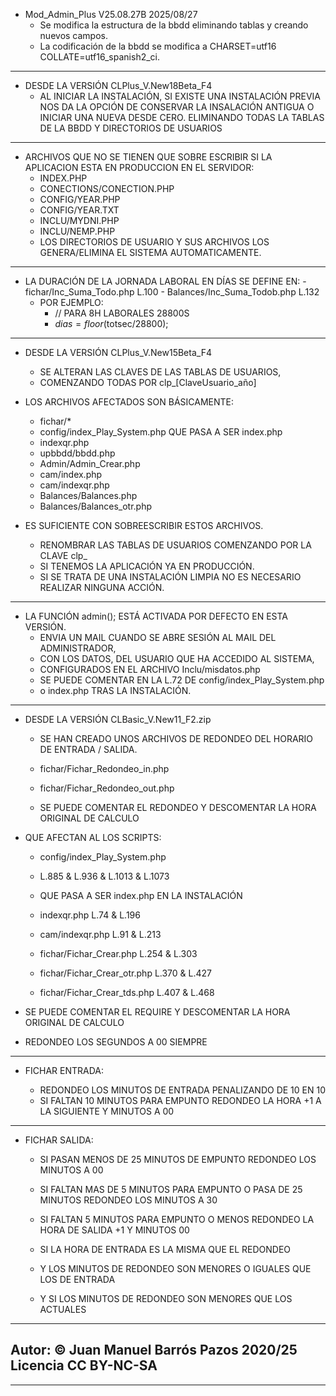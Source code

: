 - Mod_Admin_Plus V25.08.27B 2025/08/27
	- Se modifica la estructura de la bbdd eliminando tablas y creando nuevos campos.
	- La codificación de la bbdd se modifica a CHARSET=utf16 COLLATE=utf16_spanish2_ci.
----
- DESDE LA VERSIÓN CLPlus_V.New18Beta_F4
	- AL INICIAR LA INSTALACIÓN, SI EXISTE UNA INSTALACIÓN PREVIA NOS DA LA OPCIÓN DE CONSERVAR LA INSALACIÓN ANTIGUA O INICIAR UNA NUEVA DESDE CERO.
ELIMINANDO TODAS LA TABLAS DE LA BBDD Y DIRECTORIOS DE USUARIOS
----
- ARCHIVOS QUE NO SE TIENEN QUE SOBRE ESCRIBIR SI LA APLICACION ESTA EN PRODUCCION EN EL SERVIDOR:
	* INDEX.PHP
	* CONECTIONS/CONECTION.PHP
	* CONFIG/YEAR.PHP
	* CONFIG/YEAR.TXT
	* INCLU/MYDNI.PHP
	* INCLU/NEMP.PHP
	* LOS DIRECTORIOS DE USUARIO Y SUS ARCHIVOS LOS GENERA/ELIMINA EL SISTEMA AUTOMATICAMENTE.
----
- LA DURACIÓN DE LA JORNADA LABORAL EN DÍAS SE DEFINE EN:
		- fichar/Inc_Suma_Todo.php		L.100
		- Balances/Inc_Suma_Todob.php 	L.132
	- POR EJEMPLO:
		- // PARA 8H LABORALES 28800S
		- $dias = floor($totsec/28800);

----

- DESDE LA VERSIÓN CLPlus_V.New15Beta_F4
	- SE ALTERAN LAS CLAVES DE LAS TABLAS DE USUARIOS,
	- COMENZANDO TODAS POR clp_[ClaveUsuario_año]

- LOS ARCHIVOS AFECTADOS SON BÁSICAMENTE:
	- fichar/*
	- config/index_Play_System.php QUE PASA A SER index.php
	- indexqr.php
	- upbbdd/bbdd.php
	- Admin/Admin_Crear.php
	- cam/index.php
	- cam/indexqr.php
	- Balances/Balances.php
	- Balances/Balances_otr.php

- ES SUFICIENTE CON SOBREESCRIBIR ESTOS ARCHIVOS.
	- RENOMBRAR LAS TABLAS DE USUARIOS COMENZANDO POR LA CLAVE clp_
	- SI TENEMOS LA APLICACIÓN YA EN PRODUCCIÓN.
	- SI SE TRATA DE UNA INSTALACIÓN LIMPIA NO ES NECESARIO REALIZAR NINGUNA ACCIÓN.

----

- LA FUNCIÓN admin(); ESTÁ ACTIVADA POR DEFECTO EN ESTA VERSIÓN.
	- ENVIA UN MAIL CUANDO SE ABRE SESIÓN AL MAIL DEL ADMINISTRADOR,
	- CON LOS DATOS, DEL USUARIO QUE HA ACCEDIDO AL SISTEMA,
	- CONFIGURADOS EN EL ARCHIVO Inclu/misdatos.php
	- SE PUEDE COMENTAR EN LA L.72 DE config/index_Play_System.php
	- o index.php TRAS LA INSTALACIÓN.

----

- DESDE LA VERSIÓN CLBasic_V.New11_F2.zip
	- SE HAN CREADO UNOS ARCHIVOS DE REDONDEO DEL HORARIO DE ENTRADA / SALIDA.

	- fichar/Fichar_Redondeo_in.php
	- fichar/Fichar_Redondeo_out.php

	- SE PUEDE COMENTAR EL REDONDEO Y DESCOMENTAR LA HORA ORIGINAL DE CALCULO

- QUE AFECTAN AL LOS SCRIPTS:

	- config/index_Play_System.php    
	- L.885 & L.936 & L.1013 & L.1073
	- QUE PASA A SER index.php EN LA INSTALACIÓN

	- indexqr.php						L.74 & L.196
	- cam/indexqr.php					L.91 & L.213
	- fichar/Fichar_Crear.php         L.254 & L.303
	- fichar/Fichar_Crear_otr.php     L.370 & L.427
	- fichar/Fichar_Crear_tds.php		L.407 & L.468


- SE PUEDE COMENTAR EL REQUIRE Y DESCOMENTAR LA HORA ORIGINAL DE CALCULO

- REDONDEO LOS SEGUNDOS A 00 SIEMPRE

----

- FICHAR ENTRADA:

	- REDONDEO LOS MINUTOS DE ENTRADA PENALIZANDO DE 10 EN 10
	- SI FALTAN 10 MINUTOS PARA EMPUNTO REDONDEO LA HORA +1 A LA SIGUIENTE Y MINUTOS A 00

----

- FICHAR SALIDA:

	- SI PASAN MENOS DE 25 MINUTOS DE EMPUNTO REDONDEO LOS MINUTOS A 00
	- SI FALTAN MAS DE 5 MINUTOS PARA EMPUNTO O PASA DE 25 MINUTOS REDONDEO LOS MINUTOS A 30 
	- SI FALTAN 5 MINUTOS PARA EMPUNTO O MENOS REDONDEO LA HORA DE SALIDA +1 Y MINUTOS 00

	- SI LA HORA DE ENTRADA ES LA MISMA QUE EL REDONDEO
	- Y LOS MINUTOS DE REDONDEO SON MENORES O IGUALES QUE LOS DE ENTRADA
	- Y SI LOS MINUTOS DE REDONDEO SON MENORES QUE LOS ACTUALES

----

## Autor: © Juan Manuel Barrós Pazos 2020/25 Licencia CC BY-NC-SA

----